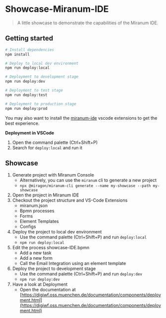 # Showcase-Miranum-IDE

> A little showcase to demonstrate the capabilities of the Miranum IDE.

## Getting started

```bash
# Install dependencies
npm install

# Deploy to local dev environment
npm run deploy:local

# Deployment to development stage
npm run deploy:dev

# Deployment to test stage
npm run deploy:test

# Deployment to production stage
npm run deploy:prod
```

You may also want to install the [miranum-ide](https://marketplace.visualstudio.com/items?itemName=miragon-gmbh.miranum-ide) vscode extensions to get the best experience.

**Deployment in VSCode**

1. Open the command palette (Ctrl+Shift+P)
2. Search for `deploy:local` and run it

## Showcase

1. Generate project with Miranum Console
    - Alternatively, you can use the `miranum` cli to generate a new project
    - `npx @miragon/miranum-cli generate --name my-showcase --path my-showcase`
2. Open the project in Miranum IDE
3. Checkout the project structure and VS-Code Extensions
    - miranum.json
    - Bpmn processes
    - Forms
    - Element Templates
    - Configs
4. Deploy the project to local dev environment
    - Use the command palette (Ctrl+Shift+P) and run `deploy:local`
    - `npm run deploy:local`
5. Edit the process showcase-IDE.bpmn
    - Add a new task
    - Add a new form
    - Call the Email Integration using an element template
6. Deploy the project to development stage
    - Use the command palette (Ctrl+Shift+P) and run `deploy:dev`
    - `npm run deploy:dev`
7. Have a look at Deployment
    - Open the documentation at [https://digiwf.oss.muenchen.de/documentation/components/deployment.html](https://digiwf.oss.muenchen.de/documentation/components/deployment.html)
